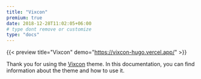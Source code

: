```yaml
---
title: "Vixcon"
premium: true
date: 2018-12-28T11:02:05+06:00
# type dont remove or customize
type: "docs"
---
```


{{< preview title="Vixcon" demo="https://vixcon-hugo.vercel.app/" >}}

Thank you for using the [Vixcon](https://gethugothemes.com/products/vixcon/) theme. In this documentation, you can find information about the theme and how to use it.
